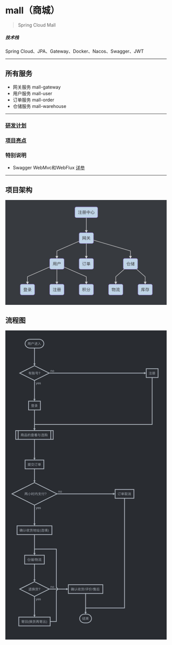 # mall（商城）

> Spring Cloud Mall

##### 技术栈

Spring Cloud、JPA、Gateway、Docker、Nacos、Swagger、JWT

---
## 所有服务
- 网关服务 mall-gateway
- 用户服务 mall-user
- 订单服务 mall-order
- 仓储服务 mall-warehouse

---
### [研发计划](doc/develop-plan.md)
### [项目亮点](doc/develop-core.md)
### 特别说明
- Swagger WebMvc和WebFlux [详参](doc/swagger-webmvc-webflux.md)

---
## 项目架构
![mall 架构图](doc/mall_architecture.jpg)

## 流程图
![mall 流程图](doc/mall_flow_chart.jpg)